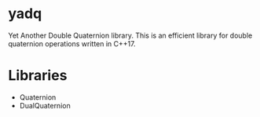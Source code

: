 # yadq
Yet Another Double Quaternion library. This is an efficient library for double quaternion operations written in C++17.

# Libraries
- Quaternion
- DualQuaternion
